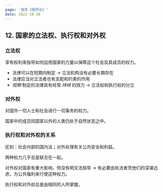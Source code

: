 ```yaml
---
page: '洛克《政府论》'
date: 2022-10-30
---
```


## 12. 国家的立法权、执行权和对外权

### 立法权

享有权利来指导如何运用国家的力量以保障这个社会及其成员的权力。

- 法律可以在短期内制定 -> 立法机构没有必要长期存在
- 法律应当对立法者也有支配和约束的作用
- _短期_ 制定的法律具有经常 _持续_ 的效力 -> 立法权和执行权的分立

### 对外权

对国外一切人士和社会进行一切事务的权力。

国家中的成员同国家以外的人类仍处于自然状态之中。

### 执行权和对外权的关系

区别：社会内部的国内法；对外处理有关公共安全和利益。

两种权力几乎总是联合在一起。

对外权对国家有重大影响，但没有明文法指导 -> 有必要由执法者凭他们的深谋远虑，为公共福利来行使这种权力。

执行权和对外权总是由相同的人所掌握。
